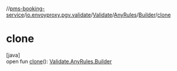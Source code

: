 //[pms-booking-service](../../../../../index.md)/[io.envoyproxy.pgv.validate](../../../index.md)/[Validate](../../index.md)/[AnyRules](../index.md)/[Builder](index.md)/[clone](clone.md)

# clone

[java]\
open fun [clone](clone.md)(): [Validate.AnyRules.Builder](index.md)